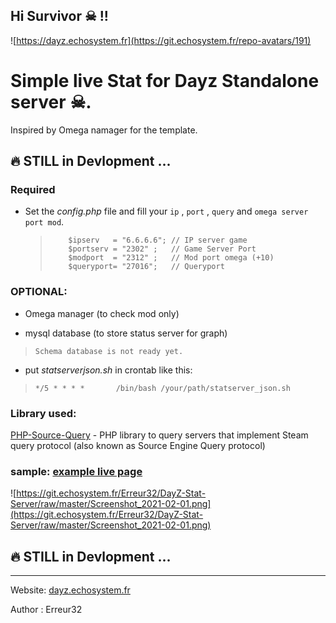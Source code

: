 ## Hi Survivor ☠ !!

![https://dayz.echosystem.fr](https://git.echosystem.fr/repo-avatars/191)



#   Simple live Stat for Dayz Standalone server ☠.
Inspired by Omega namager for the template.


## 🔥 STILL in Devlopment ...

### Required

 -  Set the *config.php* file and fill your `ip` , `port` , `query` and `omega server port mod`.

    >         $ipserv   = "6.6.6.6"; // IP server game
    >         $portserv = "2302" ;   // Game Server Port
    >         $modport  = "2312" ;   // Mod port omega (+10)
    >         $queryport= "27016";   // Queryport
 

### OPTIONAL:

 - Omega manager (to check mod only) 

 -  mysql database (to store status server for graph) 
 >     Schema database is not ready yet.

 - put *statserverjson.sh* in crontab like this:
 >     */5 * * * *       /bin/bash /your/path/statserver_json.sh



### Library used:

  [PHP-Source-Query](https://github.com/xPaw/PHP-Source-Query) -     PHP library to query servers that implement Steam query protocol (also known as Source Engine Query protocol) 

 
 

### sample: [example live page](https://dayz.echosystem.fr/server/Namalsk2)

![https://git.echosystem.fr/Erreur32/DayZ-Stat-Server/raw/master/Screenshot_2021-02-01.png](https://git.echosystem.fr/Erreur32/DayZ-Stat-Server/raw/master/Screenshot_2021-02-01.png)



## 🔥 STILL in Devlopment ...


-----
Website: [dayz.echosystem.fr](https://dayz.echosystem.fr)

Author : Erreur32
